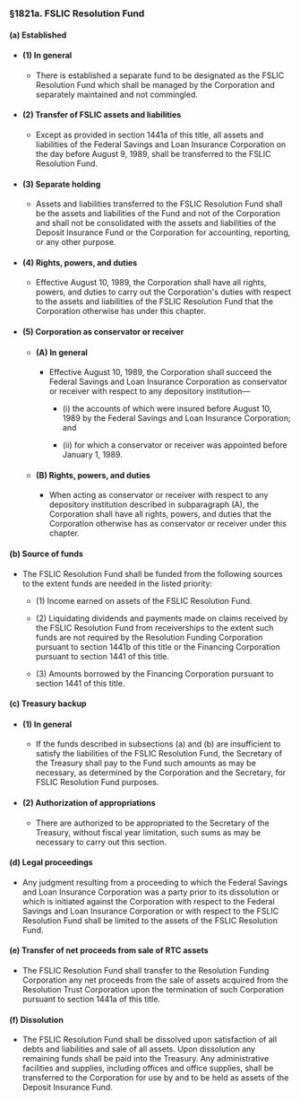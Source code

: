 ### §1821a. FSLIC Resolution Fund
#### (a) Established
* #### (1) In general
  * There is established a separate fund to be designated as the FSLIC Resolution Fund which shall be managed by the Corporation and separately maintained and not commingled.

* #### (2) Transfer of FSLIC assets and liabilities
    * Except as provided in section 1441a of this title, all assets and liabilities of the Federal Savings and Loan Insurance Corporation on the day before August 9, 1989, shall be transferred to the FSLIC Resolution Fund.

* #### (3) Separate holding
  * Assets and liabilities transferred to the FSLIC Resolution Fund shall be the assets and liabilities of the Fund and not of the Corporation and shall not be consolidated with the assets and liabilities of the Deposit Insurance Fund or the Corporation for accounting, reporting, or any other purpose.

* #### (4) Rights, powers, and duties
  * Effective August 10, 1989, the Corporation shall have all rights, powers, and duties to carry out the Corporation's duties with respect to the assets and liabilities of the FSLIC Resolution Fund that the Corporation otherwise has under this chapter.

* #### (5) Corporation as conservator or receiver
  * #### (A) In general
    * Effective August 10, 1989, the Corporation shall succeed the Federal Savings and Loan Insurance Corporation as conservator or receiver with respect to any depository institution—

      * (i) the accounts of which were insured before August 10, 1989 by the Federal Savings and Loan Insurance Corporation; and

      * (ii) for which a conservator or receiver was appointed before January 1, 1989.

  * #### (B) Rights, powers, and duties
    * When acting as conservator or receiver with respect to any depository institution described in subparagraph (A), the Corporation shall have all rights, powers, and duties that the Corporation otherwise has as conservator or receiver under this chapter.

#### (b) Source of funds
* The FSLIC Resolution Fund shall be funded from the following sources to the extent funds are needed in the listed priority:

  * (1) Income earned on assets of the FSLIC Resolution Fund.

  * (2) Liquidating dividends and payments made on claims received by the FSLIC Resolution Fund from receiverships to the extent such funds are not required by the Resolution Funding Corporation pursuant to section 1441b of this title or the Financing Corporation pursuant to section 1441 of this title.

  * (3) Amounts borrowed by the Financing Corporation pursuant to section 1441 of this title.

#### (c) Treasury backup
* #### (1) In general
  * If the funds described in subsections (a) and (b) are insufficient to satisfy the liabilities of the FSLIC Resolution Fund, the Secretary of the Treasury shall pay to the Fund such amounts as may be necessary, as determined by the Corporation and the Secretary, for FSLIC Resolution Fund purposes.

* #### (2) Authorization of appropriations
  * There are authorized to be appropriated to the Secretary of the Treasury, without fiscal year limitation, such sums as may be necessary to carry out this section.

#### (d) Legal proceedings
* Any judgment resulting from a proceeding to which the Federal Savings and Loan Insurance Corporation was a party prior to its dissolution or which is initiated against the Corporation with respect to the Federal Savings and Loan Insurance Corporation or with respect to the FSLIC Resolution Fund shall be limited to the assets of the FSLIC Resolution Fund.

#### (e) Transfer of net proceeds from sale of RTC assets
* The FSLIC Resolution Fund shall transfer to the Resolution Funding Corporation any net proceeds from the sale of assets acquired from the Resolution Trust Corporation upon the termination of such Corporation pursuant to section 1441a of this title.

#### (f) Dissolution
* The FSLIC Resolution Fund shall be dissolved upon satisfaction of all debts and liabilities and sale of all assets. Upon dissolution any remaining funds shall be paid into the Treasury. Any administrative facilities and supplies, including offices and office supplies, shall be transferred to the Corporation for use by and to be held as assets of the Deposit Insurance Fund.